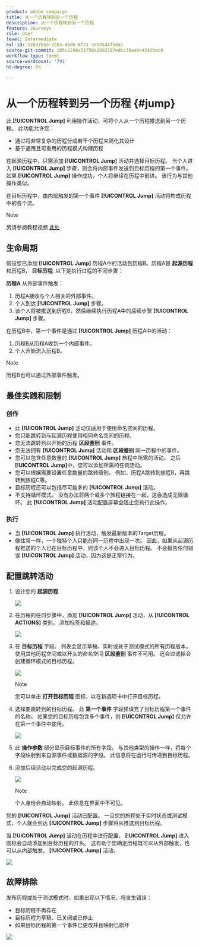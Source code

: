 ```yaml
---
product: adobe campaign
title: 从一个历程转到另一个历程
description: 从一个历程转到另一个历程
feature: Journeys
role: User
level: Intermediate
exl-id: 520376aa-2cb5-46d6-8f21-3e03544f5da1
source-git-commit: 185c2296a51f58e2092787edcc35ee9e4242bec8
workflow-type: tm+mt
source-wordcount: '791'
ht-degree: 6%

---
```


# 从一个历程转到另一个历程 {#jump}

此 **[!UICONTROL Jump]** 利用操作活动，可将个人从一个历程推送到另一个历程。 此功能允许您：

* 通过将非常复杂的历程分成若干个历程来简化其设计
* 基于通用且可重用的历程模式构建历程

在起源历程中，只需添加 **[!UICONTROL Jump]** 活动并选择目标历程。 当个人进入 **[!UICONTROL Jump]** 步骤，则会将内部事件发送到目标历程的第一个事件。 如果 **[!UICONTROL Jump]** 操作成功，个人将继续在历程中前进。 该行为与其他操作类似。

在目标历程中，由内部触发的第一个事件 **[!UICONTROL Jump]** 活动将构成历程中的各个流。

>[!NOTE]
>
>另请参阅教程视频 [此处](https://experienceleague.adobe.com/docs/journey-orchestration-learn/tutorials/building-a-journey/jumping-to-another-journey.html)

## 生命周期

假设您已添加 **[!UICONTROL Jump]** 历程A中的活动到历程B。历程A是 **起源历程** 和历程B， **目标历程**.
以下是执行过程的不同步骤：

**历程A** 从外部事件触发：

1. 历程A接收与个人相关的外部事件。
1. 个人到达 **[!UICONTROL Jump]** 步骤。
1. 该个人将被推送到历程B，然后继续执行历程A中的后续步骤 **[!UICONTROL Jump]** 步骤。

在历程B中，第一个事件是通过 **[!UICONTROL Jump]** 历程A中的活动：

1. 历程B从历程A收到一个内部事件。
1. 个人开始流入历程B。

>[!NOTE]
>
>历程B也可以通过外部事件触发。

## 最佳实践和限制

### 创作

* 此 **[!UICONTROL Jump]** 活动仅适用于使用命名空间的历程。
* 您只能跳转到与起源历程使用相同命名空间的历程。
* 您无法跳转到以开始的历程 **区段鉴别** 事件。
* 您无法拥有 **[!UICONTROL Jump]** 活动和 **区段鉴别** 同一历程中的事件。
* 您可以包含任意数量的 **[!UICONTROL Jump]** 旅程中所需的活动。 之后 **[!UICONTROL Jump]**&#x200B;中，您可以添加所需的任何活动。
* 您可以根据需要设置任意数量的跳转级别。 例如，历程A跳转到旅程B，再跳转到旅程C等。
* 目标历程还可以包括尽可能多的 **[!UICONTROL Jump]** 活动。
* 不支持循环模式。 没有办法将两个或多个旅程链接在一起，这会造成无限循环。 此 **[!UICONTROL Jump]** 活动配置屏幕会阻止您执行此操作。

### 执行

* 当 **[!UICONTROL Jump]** 执行活动，触发最新版本的Target历程。
* 像往常一样，一个独特个人只能在同一历程中出现一次。 因此，如果从起源历程推送的个人已在目标历程中，则该个人不会进入目标历程。 不会报告任何错误 **[!UICONTROL Jump]** 活动，因为这是正常行为。

## 配置跳转活动

1. 设计您的 **起源历程**.

   ![](../assets/jump1.png)

1. 在历程的任何步骤中，添加 **[!UICONTROL Jump]** 活动，从 **[!UICONTROL ACTIONS]** 类别。 添加标签和描述。

   ![](../assets/jump2.png)

1. 在 **目标历程** 字段。
列表会显示草稿、实时或处于测试模式的所有历程版本。 使用其他历程空间或以开头的命名空间 **区段鉴别** 事件不可用。 还会过滤掉会创建循环模式的目标历程。

   ![](../assets/jump3.png)

   >[!NOTE]
   >
   >您可以单击 **打开目标历程** 图标，以在新选项卡中打开目标历程。

1. 选择要跳转到的目标历程。
此 **第一个事件** 字段预填充了目标历程第一个事件的名称。 如果您的目标历程包含多个事件，则 **[!UICONTROL Jump]** 仅允许在第一个事件中使用。

   ![](../assets/jump4.png)

1. 此 **操作参数** 部分显示目标事件的所有字段。 与其他类型的操作一样，将每个字段映射到来自源事件或数据源的字段。 此信息将在运行时传递到目标历程。
1. 添加后续活动以完成您的起源历程。

   ![](../assets/jump5.png)


   >[!NOTE]
   >
   >个人身份会自动映射。 此信息在界面中不可见。

您的 **[!UICONTROL Jump]** 活动已配置。 一旦您的旅程处于实时状态或测试模式，个人就会到达 **[!UICONTROL Jump]** 步骤将从推送到目标历程。

当 **[!UICONTROL Jump]** 活动在历程中进行配置， **[!UICONTROL Jump]** 进入图标会自动添加到目标历程的开头。 这有助于您确定历程既可以从外部触发，也可以从内部触发。 **[!UICONTROL Jump]** 活动。

![](../assets/jump7.png)

## 故障排除

发布历程或处于测试模式时，如果出现以下情况，将发生错误：
* 目标历程不再存在
* 目标历程为草稿、已关闭或已停止
* 如果目标历程的第一个事件已更改并且映射已损坏

![](../assets/jump6.png)
